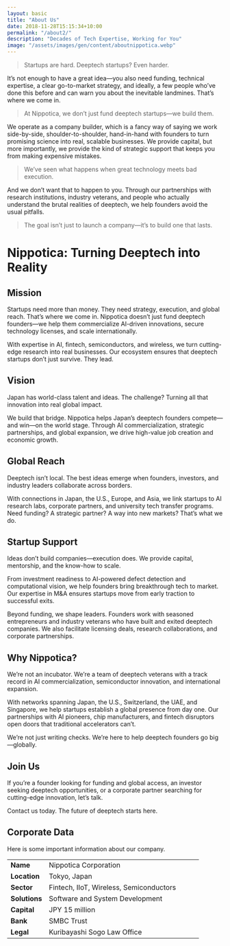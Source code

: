 ```yaml
---
layout: basic
title: "About Us"
date: 2018-11-28T15:15:34+10:00
permalink: "/about2/"
description: "Decades of Tech Expertise, Working for You"
image: "/assets/images/gen/content/aboutnippotica.webp"
---
```


> Startups are hard. 
Deeptech startups? Even harder. 

It’s not enough to have a great idea—you also need funding, technical expertise, a clear go-to-market strategy, and ideally, a few people who’ve done this before and can warn you about the inevitable landmines. That’s where we come in.  

> At Nippotica, we don’t just fund deeptech startups—we build them. 

We operate as a company builder, which is a fancy way of saying we work side-by-side, shoulder-to-shoulder, hand-in-hand with founders to turn promising science into real, scalable businesses. We provide capital, but more importantly, we provide the kind of strategic support that keeps you from making expensive mistakes.  

> We’ve seen what happens when great technology meets bad execution.

And we don’t want that to happen to you. Through our partnerships with research institutions, industry veterans, and people who actually understand the brutal realities of deeptech, we help founders avoid the usual pitfalls. 

> The goal isn’t just to launch a company—it’s to build one that lasts.

# **Nippotica: Turning Deeptech into Reality**  

## **Mission**  
Startups need more than money. They need strategy, execution, and global reach. That’s where we come in. Nippotica doesn’t just fund deeptech founders—we help them commercialize AI-driven innovations, secure technology licenses, and scale internationally.  

With expertise in AI, fintech, semiconductors, and wireless, we turn cutting-edge research into real businesses. Our ecosystem ensures that deeptech startups don’t just survive. They lead.  

## **Vision**  
Japan has world-class talent and ideas. The challenge? Turning all that innovation into real global impact.  

We build that bridge. Nippotica helps Japan’s deeptech founders compete—and win—on the world stage. Through AI commercialization, strategic partnerships, and global expansion, we drive high-value job creation and economic growth.  

## **Global Reach**  
Deeptech isn’t local. The best ideas emerge when founders, investors, and industry leaders collaborate across borders.  

With connections in Japan, the U.S., Europe, and Asia, we link startups to AI research labs, corporate partners, and university tech transfer programs. Need funding? A strategic partner? A way into new markets? That’s what we do.  

## **Startup Support**  
Ideas don’t build companies—execution does. We provide capital, mentorship, and the know-how to scale.  

From investment readiness to AI-powered defect detection and computational vision, we help founders bring breakthrough tech to market. Our expertise in M&A ensures startups move from early traction to successful exits.  

Beyond funding, we shape leaders. Founders work with seasoned entrepreneurs and industry veterans who have built and exited deeptech companies. We also facilitate licensing deals, research collaborations, and corporate partnerships.  

## **Why Nippotica?**  
We’re not an incubator. We’re a team of deeptech veterans with a track record in AI commercialization, semiconductor innovation, and international expansion.  

With networks spanning Japan, the U.S., Switzerland, the UAE, and Singapore, we help startups establish a global presence from day one. Our partnerships with AI pioneers, chip manufacturers, and fintech disruptors open doors that traditional accelerators can’t.  

We’re not just writing checks. We’re here to help deeptech founders go big—globally. 

## **Join Us**  
If you’re a founder looking for funding and global access, an investor seeking deeptech opportunities, or a corporate partner searching for cutting-edge innovation, let’s talk.  

Contact us today. The future of deeptech starts here.


## Corporate Data

Here is some important information about our company.

<style>
    table {
        width: 100%;
    }
    td:first-child {
        width: 20%;
        font-weight: bold;
    }
    td:last-child {
        width: 80%;
    }
</style>

<table>
    <tr>
        <td>Name</td>
        <td>Nippotica Corporation</td>
    </tr>
    <tr>
        <td>Location</td>
        <td>Tokyo, Japan</td>
    </tr>
    <tr>
        <td>Sector</td>
        <td>Fintech, IIoT, Wireless, Semiconductors</td>
    </tr>
    <tr>
        <td>Solutions</td>
        <td>Software and System Development</td>
    </tr>
    <tr>
        <td>Capital</td>
        <td>JPY 15 million</td>
    </tr>
    <tr>
        <td>Bank</td>
        <td>SMBC Trust</td>
    </tr>
    <tr>
        <td>Legal</td>
        <td>Kuribayashi Sogo Law Office</td>
    </tr>
</table>





